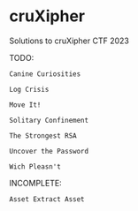 # cruXipher
Solutions to cruXipher CTF 2023

TODO:

    Canine Curiosities

    Log Crisis

    Move It!

    Solitary Confinement

    The Strongest RSA

    Uncover the Password

    Wich Pleasn't


INCOMPLETE:

    Asset Extract Asset
